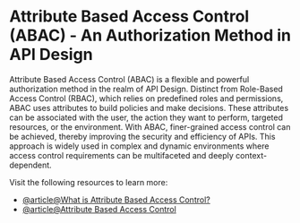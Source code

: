 # Attribute Based Access Control (ABAC) - An Authorization Method in API Design

Attribute Based Access Control (ABAC) is a flexible and powerful authorization method in the realm of API Design. Distinct from Role-Based Access Control (RBAC), which relies on predefined roles and permissions, ABAC uses attributes to build policies and make decisions. These attributes can be associated with the user, the action they want to perform, targeted resources, or the environment. With ABAC, finer-grained access control can be achieved, thereby improving the security and efficiency of APIs. This approach is widely used in complex and dynamic environments where access control requirements can be multifaceted and deeply context-dependent.

Visit the following resources to learn more:

- [@article@What is Attribute Based Access Control?](https://www.okta.com/uk/blog/2020/09/attribute-based-access-control-abac/)
- [@article@Attribute Based Access Control](https://docs.aws.amazon.com/IAM/latest/UserGuide/introduction_attribute-based-access-control.html)